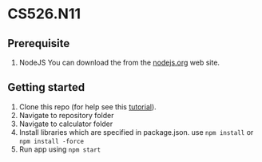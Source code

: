 # CS526.N11

## Prerequisite

1. NodeJS 
You can download the from the [nodejs.org](nodejs.org) web site.

## Getting started

1. Clone this repo (for help see this [tutorial](https://help.github.com/articles/cloning-a-repository/)).
2. Navigate to repository folder
3. Navigate to calculator folder
4. Install libraries which are specified in package.json. use `npm install` or `npm install -force`
5. Run app using `npm start`
